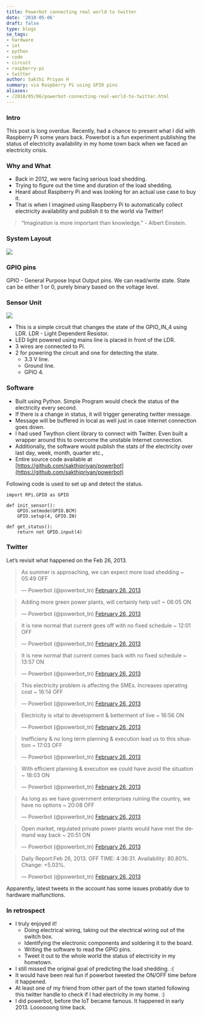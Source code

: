 ```yaml
---
title: Powerbot connecting real world to twitter
date: '2018-05-06'
draft: false
type: blogs
se_tags:
- hardware
- iot
- python
- code
- circuit
- raspberry-pi
- twitter
author: Sakthi Priyan H
summary: via Raspberry Pi using GPIO pins
aliases:
- /2018/05/06/powerbot-connecting-real-world-to-twitter.html
---
```


### Intro
This post is long overdue. Recently, had a chance to present what I did with Raspberry Pi some years back. Powerbot is a fun experiment publishing the status of electricity availability in my home town back when we faced an electricity crisis.

### Why and What

* Back in 2012, we were facing serious load shedding.
* Trying to figure out the time and duration of the load shedding.
* Heard about Raspberry Pi and was looking for an actual use case to buy it.
* That is when I imagined using Raspberry Pi to automatically collect electricity availability and publish it to the world via Twitter!

> “Imagination is more important than knowledge.” - Albert Einstein.

### System Layout
<img class="ui fluid image"  src="/img/posts/powerbot/system-layout.png">


### GPIO pins
GPIO - General Purpose Input Output pins. We can read/write state. State can be either 1 or 0, purely binary based on the voltage level. 
### Sensor Unit
<img class="ui fluid image"  src="/img/posts/powerbot/circuit.png">

* This is a simple circuit that changes the state of the GPIO_IN_4 using LDR.
LDR - Light Dependent Resistor.
* LED light powered using mains line is placed in front of the LDR.
* 3 wires are connected to Pi. 
* 2 for powering the circuit and one for detecting the state.
	* 3.3 V line.
	* Ground line.
	* GPIO 4.

### Software
* Built using Python. Simple Program would check the status of the electricity every second.
* If there is a change in status, it will trigger generating twitter message.
* Message will be buffered in local as well just in case internet connection goes down.
* I had used Twython client library to connect with Twitter. Even built a wrapper around this to overcome the unstable Internet connection.
* Additionally, the software would publish the stats of the electricity over last day, week, month, quarter etc.,
* Entire source code available at [https://github.com/sakthipriyan/powerbot](https://github.com/sakthipriyan/powerbot)

Following code is used to set up and detect the status.

	import RPi.GPIO as GPIO
	
	def init_sensor():
	    GPIO.setmode(GPIO.BCM)
	    GPIO.setup(4, GPIO.IN)
	
	def get_status():
	    return not GPIO.input(4)


### Twitter
Let’s revisit what happened on the Feb 26, 2013.

<blockquote class="twitter-tweet" data-lang="en"><p lang="en" dir="ltr">As summer is approaching, we can expect more load shedding  ~ 05:49 OFF</p>&mdash; Powerbot (@powerbot_tn) <a href="https://twitter.com/powerbot_tn/status/306200586523668480?ref_src=twsrc%5Etfw">February 26, 2013</a></blockquote>

<blockquote class="twitter-tweet" data-lang="en"><p lang="en" dir="ltr">Adding more green power plants, will certainly help us!!  ~ 06:05 ON</p>&mdash; Powerbot (@powerbot_tn) <a href="https://twitter.com/powerbot_tn/status/306200843663851520?ref_src=twsrc%5Etfw">February 26, 2013</a></blockquote>

<blockquote class="twitter-tweet" data-lang="en"><p lang="en" dir="ltr">It is new normal that current goes off with no fixed schedule  ~ 12:01 OFF</p>&mdash; Powerbot (@powerbot_tn) <a href="https://twitter.com/powerbot_tn/status/306290415080980480?ref_src=twsrc%5Etfw">February 26, 2013</a></blockquote>

<blockquote class="twitter-tweet" data-lang="en"><p lang="en" dir="ltr">It is new normal that current comes back with no fixed schedule  ~ 13:57 ON</p>&mdash; Powerbot (@powerbot_tn) <a href="https://twitter.com/powerbot_tn/status/306319518421110784?ref_src=twsrc%5Etfw">February 26, 2013</a></blockquote>

<blockquote class="twitter-tweet" data-lang="en"><p lang="en" dir="ltr">This electricity problem is affecting the SMEs. Increases operating cost  ~ 16:14 OFF</p>&mdash; Powerbot (@powerbot_tn) <a href="https://twitter.com/powerbot_tn/status/306354051493265408?ref_src=twsrc%5Etfw">February 26, 2013</a></blockquote>

<blockquote class="twitter-tweet" data-lang="en"><p lang="en" dir="ltr">Electricity is vital to development &amp; betterment of live  ~ 16:56 ON</p>&mdash; Powerbot (@powerbot_tn) <a href="https://twitter.com/powerbot_tn/status/306364642769391616?ref_src=twsrc%5Etfw">February 26, 2013</a></blockquote>

<blockquote class="twitter-tweet" data-lang="en"><p lang="en" dir="ltr">Inefficieny &amp; no long term planning &amp; execution lead us to this situation  ~ 17:03 OFF</p>&mdash; Powerbot (@powerbot_tn) <a href="https://twitter.com/powerbot_tn/status/306366332465729537?ref_src=twsrc%5Etfw">February 26, 2013</a></blockquote>

<blockquote class="twitter-tweet" data-lang="en"><p lang="en" dir="ltr">With efficient planning &amp; execution we could have avoid the situation  ~ 18:03 ON</p>&mdash; Powerbot (@powerbot_tn) <a href="https://twitter.com/powerbot_tn/status/306381383885000704?ref_src=twsrc%5Etfw">February 26, 2013</a></blockquote>

<blockquote class="twitter-tweet" data-lang="en"><p lang="en" dir="ltr">As long as we have government enterprises ruining the country, we have no options  ~ 20:08 OFF</p>&mdash; Powerbot (@powerbot_tn) <a href="https://twitter.com/powerbot_tn/status/306414343224979456?ref_src=twsrc%5Etfw">February 26, 2013</a></blockquote>

<blockquote class="twitter-tweet" data-lang="en"><p lang="en" dir="ltr">Open market, regulated private power plants would have met the demand way back  ~ 20:51 ON</p>&mdash; Powerbot (@powerbot_tn) <a href="https://twitter.com/powerbot_tn/status/306423717758644225?ref_src=twsrc%5Etfw">February 26, 2013</a></blockquote>

<blockquote class="twitter-tweet" data-lang="en"><p lang="en" dir="ltr">Daily Report:Feb 26, 2013. OFF TIME: 4:36:31. Availability: 80.80%. Change: +5.03%.</p>&mdash; Powerbot (@powerbot_tn) <a href="https://twitter.com/powerbot_tn/status/306476119434076160?ref_src=twsrc%5Etfw">February 26, 2013</a></blockquote>

<script async src="https://platform.twitter.com/widgets.js" charset="utf-8"></script>

Apparently, latest tweets in the account has some issues probably due to hardware malfunctions.

### In retrospect
* I truly enjoyed it!
	* Doing electrical wiring, taking out the electrical wiring out of the switch box.
	* Identifying the electronic components and soldering it to the board.
	* Writing the software to read the GPIO pins.
	* Tweet it out to the whole world the status of electricity in my hometown.
* I still missed the original goal of predicting the load shedding. :( 
* It would have been real fun if powerbot tweeted the ON/OFF time before it happened.
* At least one of my friend from other part of the town started following this twitter handle to check if I had electricity in my home. :)
* I did powerbot, before the IoT became famous. It happened in early 2013. Loooooong time back.